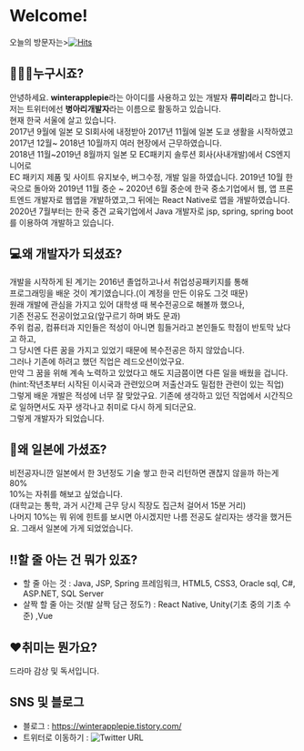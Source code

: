 # Welcome!
오늘의 방문자는>[![Hits](https://hits.seeyoufarm.com/api/count/incr/badge.svg?url=https%3A%2F%2Fgithub.com%2Fwinterapplepie)](https://hits.seeyoufarm.com)
## 🙎🏻‍♀️누구시죠?
안녕하세요. **winterapplepie**라는 아이디를 사용하고 있는 개발자 **류미리**라고 합니다.  
저는 트위터에선 **병아리개발자**라는 이름으로 활동하고 있습니다.  
현재 한국 서울에 살고 있습니다.  
2017년 9월에 일본 모 SI회사에 내정받아 2017년 11월에 일본 도쿄 생활을 시작하였고  
2017년 12월~ 2018년 10월까지 여러 현장에서 근무하였습니다.  
2018년 11월~2019년 8월까지 일본 모 EC패키지 솔루션 회사(사내개발)에서 CS엔지니어로  
EC 패키지 제품 및 사이트 유지보수, 버그수정, 개발 일을 하였습니다. 
2019년 10월 한국으로 돌아와 2019년 11월 중순 ~ 2020년 6월 중순에 한국 중소기업에서
웹, 앱 프론트엔드 개발자로 웹앱을 개발하였고,그 뒤에는 React Native로 앱을 개발하였습니다.
2020년 7월부터는 한국 중견 교육기업에서 Java 개발자로 jsp, spring, spring boot를 이용하여 개발하고 있습니다.

## 💻왜 개발자가 되셨죠?
개발을 시작하게 된 계기는 2016년 졸업하고나서 취업성공패키지를 통해  
프로그래밍을 배운 것이 계기였습니다.(이 계정을 만든 이유도 그것 때문)  
원래 개발에 관심을 가지고 있어 대학생 때 복수전공으로 해볼까 했으나,  
기존 전공도 전공이었고요(앞구르기 하며 봐도 문과)  
주위 컴공, 컴퓨터과 지인들은 적성이 아니면 힘들거라고 본인들도 학점이 반토막 났다고 하고,  
그 당시엔 다른 꿈을 가지고 있었기 때문에 복수전공은 하지 않았습니다.  
그러나 기존에 하려고 했던 직업은 레드오션이었구요.  
만약 그 꿈을 위해 계속 노력하고 있었다고 해도 지금쯤이면 다른 일을 배웠을 겁니다.  
(hint:작년초부터 시작된 이시국과 관련있으며 저출산과도 밀접한 관련이 있는 직업)    
그렇게 배운 개발은 적성에 너무 잘 맞았구요.
기존에 생각하고 있던 직업에서 시간직으로 일하면서도 자꾸 생각나고 취미로 다시 하게 되더군요.  
그렇게 개발자가 되었습니다.  

## 💬왜 일본에 가셨죠?
비전공자니깐 일본에서 한 3년정도 기술 쌓고 한국 리턴하면 괜찮지 않을까 하는게 80%  
10%는 자취를 해보고 싶었습니다.  
(대학교는 통학, 과거 시간제 근무 당시 직장도 집근처 걸어서 15분 거리)  
나머지 10%는 뭐 위에 힌트를 보시면 아시겠지만 나름 전공도 살리자는 생각을 했거든요. 
그래서 일본에 가게 되었었습니다.  

## ‼할 줄 아는 건 뭐가 있죠?
- 할 줄 아는 것 : Java, JSP, Spring 프레임워크, HTML5, CSS3, Oracle sql, C#, ASP.NET, SQL Server
- 살짝 할 줄 아는 것(발 살짝 담근 정도?) : React Native, Unity(기초 중의 기초 수준) ,Vue

## ❤취미는 뭔가요?
드라마 감상 및 독서입니다.

## SNS 및 블로그
- 블로그 : https://winterapplepie.tistory.com/
- 트위터로 이동하기 : ![Twitter URL](https://img.shields.io/twitter/url?style=social&url=https%3A%2F%2Ftwitter.com%2Fwinterapplepie1)
<!--
**winterapplepie/winterapplepie** is a ✨ _special_ ✨ repository because its `README.md` (this file) appears on your GitHub profile.

Here are some ideas to get you started:

- 🔭 I’m currently working on ...
- 🌱 I’m currently learning ...
- 👯 I’m looking to collaborate on ...
- 🤔 I’m looking for help with ...
- 💬 Ask me about ...
- 📫 How to reach me: ...
- 😄 Pronouns: ...
- ⚡ Fun fact: ...
-->
